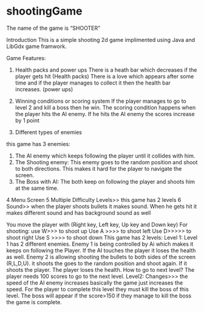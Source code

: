 # shootingGame
The name of the game is “SHOOTER”

Introduction
This is a simple shooting 2d game implimented using Java and LibGdx game framwork.

Game Features:
1. Health packs and power ups
    There is a heath bar which decreases if the player gets hit (Health packs)
    There is a love which appears after some time and if the player manages to collect it then the
    health bar increases. (power ups)
    
2. Winning conditions or scoring system 
  If the player manages to go to level 2 and kill a boss then he win.
  The scoring condition happens when the player hits the AI enemy. If he hits the AI enemy the
  scores increase by 1 point
  
3. Different types of enemies
  
this game has 3 enemies:
1. The AI enemy which keeps following the player until it collides with him.
2. The Shooting enemy: This enemy goes to the random position and shoot to both directions.
This makes it hard for the player to navigate the screen.
3. The Boss with AI: The both keep on following the player and shoots him at the same time.

4 Menu Screen
5 Multiple Difficulty Levels>> this game has 2 levels
6 Sound>> when the player shoots bullets it makes sound. When he gets hit it makes different
sound and has background sound as well
    
You move the player with (Right key, Left key, Up key and Down key)
For shooting: use W>>> to shoot up
Use A >>>> to shoot left
Use D>>>>> to shoot right
Use S >>>> to shoot down
This game has 2 levels:
Level 1:
Level 1 has 2 different enemies.
Enemy 1 is being controlled by Ai which makes it keeps on following the Player. If the AI touches the
player it loses the health as well.
Enemy 2 is allowing shooting the bullets to both sides of the screen (R,L,D,U). it shoots the goes to the
random position and shoot again. If it shoots the player. The player loses the health.
How to go to next level?
The player needs 100 scores to go to the next level.
Level2:
Changes>>> the speed of the AI enemy increases basically the game just increases the speed. For the
player to complete this level they must kill the boss of this level. The boss will appear if the score>150
if they manage to kill the boss the game is complete.
